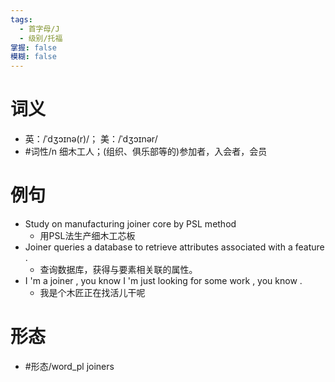 ```yaml
---
tags:
  - 首字母/J
  - 级别/托福
掌握: false
模糊: false
---
```

# 词义
- 英：/ˈdʒɔɪnə(r)/； 美：/ˈdʒɔɪnər/
- #词性/n  细木工人；(组织、俱乐部等的)参加者，入会者，会员
# 例句
- Study on manufacturing joiner core by PSL method
	- 用PSL法生产细木工芯板
- Joiner queries a database to retrieve attributes associated with a feature .
	- 查询数据库，获得与要素相关联的属性。
- I 'm a joiner , you know I 'm just looking for some work , you know .
	- 我是个木匠正在找活儿干呢
# 形态
- #形态/word_pl joiners
